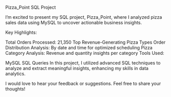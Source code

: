 Pizza_Point SQL Project

I’m excited to present my SQL project, Pizza_Point, where I analyzed pizza sales data using MySQL to uncover actionable business insights.

Key Highlights:

Total Orders Processed: 21,350
Top Revenue-Generating Pizza Types
Order Distribution Analysis: By date and time for optimized scheduling
Pizza Category Analysis: Revenue and quantity insights per category
Tools Used:

MySQL
SQL Queries
In this project, I utilized advanced SQL techniques to analyze and extract meaningful insights, enhancing my skills in data analytics.

I would love to hear your feedback or suggestions. Feel free to share your thoughts!
